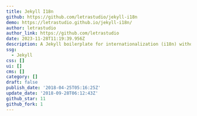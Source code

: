 ```yaml
---
title: Jekyll I18n
github: https://github.com/letrastudio/jekyll-i18n
demo: https://letrastudio.github.io/jekyll-i18n/
author: letrastudio
author_link: https://github.com/letrastudio
date: 2023-11-28T11:19:39.956Z
description: A Jekyll boilerplate for internationalization (i18n) without plugins.
ssg:
  - Jekyll
css: []
ui: []
cms: []
category: []
draft: false
publish_date: '2018-04-25T05:16:25Z'
update_date: '2018-09-28T06:12:43Z'
github_star: 11
github_fork: 1
---
```

